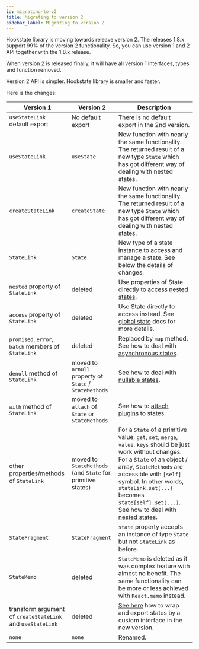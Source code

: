 ```yaml
---
id: migrating-to-v2
title: Migrating to version 2
sidebar_label: Migrating to version 2
---
```


Hookstate library is moving towards releave version 2.
The releases 1.8.x support 99% of the version 2 functionality.
So, you can use version 1 and 2 API together with the 1.8.x release.

When version 2 is released finally, it will have all version 1 interfaces, types and function removed.

Version 2 API is simpler. Hookstate library is smaller and faster.

Here is the changes:

Version 1 | Version 2 | Description
-|-|-
`useStateLink` default export | No default export | There is no default export in the 2nd version.
`useStateLink` | `useState` | New function with nearly the same functionality. The returned result of a new type `State` which has got different way of dealing with nested states.
`createStateLink` | `createState` | New function with nearly the same functionality. The returned result of a new type `State` which has got different way of dealing with nested states.
`StateLink` | `State` | New type of a state instance to access and manage a state. See below the details of changes.
`nested` property of `StateLink` | deleted | Use properties of State directly to access [nested states](./nested-state).
`access` property of `StateLink` | deleted | Use State directly to access instead. See [global state](./global-state) docs for more details.
`promised`, `error`, `batch` members of `StateLink` | deleted | Replaced by `map` method. See how to deal with [asynchronous states](./asynchronous-state).
`denull` method of `StateLink` | moved to `ornull` property of `State` / `StateMethods` | See how to deal with [nullable states](./nullable-state).
`with` method of `StateLink` | moved to `attach` of `State` or `StateMethods` | See how to [attach plugins](./extensions-overview) to states.
other properties/methods of `StateLink` | moved to `StateMethods` (and `State` for primitive states) | For a `State` of a primitive value, `get`, `set`, `merge`, `value`, `keys` should be just work without changes. For a `State` of an object / array, `StateMethods` are accessible with `[self]` symbol. In other words, `stateLink.set(...)` becomes `state[self].set(...)`. See how to deal with [nested states](./nested-state).
`StateFragment` | `StateFragment` | `state` property accepts an instance of type `State` but not `StateLink` as before.
`StateMemo` | deleted | `StateMemo` is deleted as it was complex feature with almost no benefit. The same functionality can be more or less achieved with `React.memo` instead.
transform argument of `createStateLink` and `useStateLink` | deleted | [See here](./exporting-state) how to wrap and export states by a custom interface in the new version.
`none` | `none` | Renamed.
